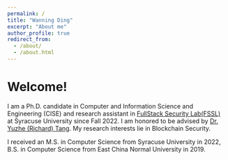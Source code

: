 ```yaml
---
permalink: /
title: "Wanning Ding"
excerpt: "About me"
author_profile: true
redirect_from: 
  - /about/
  - /about.html
---
```

Welcome!
======

I am a Ph.D. candidate in Computer and Information Science and Engineering (CISE) and research assistant in [FullStack Security Lab(FSSL)](https://tristartom.github.io/members.html) at Syracuse University since Fall 2022. I am honored to be advised by [Dr. Yuzhe (Richard) Tang](https://tristartom.github.io/). My research interests lie in Blockchain Security.

I received an M.S. in Computer Science from Syracuse University in 2022, B.S. in Computer Science from East China Normal University in 2019.

